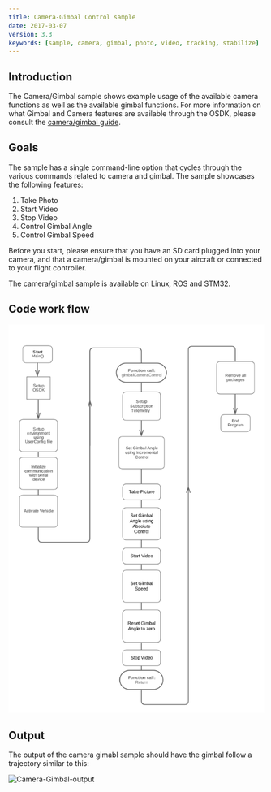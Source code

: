 ```yaml
---
title: Camera-Gimbal Control sample
date: 2017-03-07
version: 3.3
keywords: [sample, camera, gimbal, photo, video, tracking, stabilize]
---
```


## Introduction

The Camera/Gimbal sample shows example usage of the available camera functions as well as the available gimbal functions. For more information on what Gimbal and Camera features are available through the OSDK, please consult the [camera/gimbal guide](../guides/component-guide-camera-and-gimbal.html).

## Goals

The sample has a single command-line option that cycles through the various commands related to camera and gimbal. The sample showcases the following features:

1. Take Photo
2. Start Video
3. Stop Video
4. Control Gimbal Angle
5. Control Gimbal Speed

Before you start, please ensure that you have an SD card plugged into your camera, and that a camera/gimbal is mounted on your aircraft or connected to your flight controller.

The camera/gimbal sample is available on Linux, ROS and STM32.

## Code work flow

[![CameraGimbal code workflow](../images/samples/cameragimbal_sample_flowchart.png)](../images/samples/cameragimbal_sample_flowchart.png)

## Output

The output of the camera gimabl sample should have the gimbal follow a trajectory similar to this:

![Camera-Gimbal-output](../images/samples/camera_gimbal_output.gif)